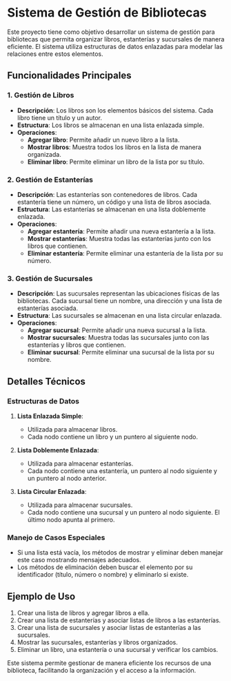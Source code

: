 # Sistema de Gestión de Bibliotecas

Este proyecto tiene como objetivo desarrollar un sistema de gestión para bibliotecas que permita organizar libros, estanterías y sucursales de manera eficiente. El sistema utiliza estructuras de datos enlazadas para modelar las relaciones entre estos elementos.

## Funcionalidades Principales

### 1. Gestión de Libros
- **Descripción**: Los libros son los elementos básicos del sistema. Cada libro tiene un título y un autor.
- **Estructura**: Los libros se almacenan en una lista enlazada simple.
- **Operaciones**:
  - **Agregar libro**: Permite añadir un nuevo libro a la lista.
  - **Mostrar libros**: Muestra todos los libros en la lista de manera organizada.
  - **Eliminar libro**: Permite eliminar un libro de la lista por su título.

### 2. Gestión de Estanterías
- **Descripción**: Las estanterías son contenedores de libros. Cada estantería tiene un número, un código y una lista de libros asociada.
- **Estructura**: Las estanterías se almacenan en una lista doblemente enlazada.
- **Operaciones**:
  - **Agregar estantería**: Permite añadir una nueva estantería a la lista.
  - **Mostrar estanterías**: Muestra todas las estanterías junto con los libros que contienen.
  - **Eliminar estantería**: Permite eliminar una estantería de la lista por su número.

### 3. Gestión de Sucursales
- **Descripción**: Las sucursales representan las ubicaciones físicas de las bibliotecas. Cada sucursal tiene un nombre, una dirección y una lista de estanterías asociada.
- **Estructura**: Las sucursales se almacenan en una lista circular enlazada.
- **Operaciones**:
  - **Agregar sucursal**: Permite añadir una nueva sucursal a la lista.
  - **Mostrar sucursales**: Muestra todas las sucursales junto con las estanterías y libros que contienen.
  - **Eliminar sucursal**: Permite eliminar una sucursal de la lista por su nombre.

## Detalles Técnicos

### Estructuras de Datos
1. **Lista Enlazada Simple**:
   - Utilizada para almacenar libros.
   - Cada nodo contiene un libro y un puntero al siguiente nodo.

2. **Lista Doblemente Enlazada**:
   - Utilizada para almacenar estanterías.
   - Cada nodo contiene una estantería, un puntero al nodo siguiente y un puntero al nodo anterior.

3. **Lista Circular Enlazada**:
   - Utilizada para almacenar sucursales.
   - Cada nodo contiene una sucursal y un puntero al nodo siguiente. El último nodo apunta al primero.

### Manejo de Casos Especiales
- Si una lista está vacía, los métodos de mostrar y eliminar deben manejar este caso mostrando mensajes adecuados.
- Los métodos de eliminación deben buscar el elemento por su identificador (título, número o nombre) y eliminarlo si existe.

## Ejemplo de Uso
1. Crear una lista de libros y agregar libros a ella.
2. Crear una lista de estanterías y asociar listas de libros a las estanterías.
3. Crear una lista de sucursales y asociar listas de estanterías a las sucursales.
4. Mostrar las sucursales, estanterías y libros organizados.
5. Eliminar un libro, una estantería o una sucursal y verificar los cambios.

Este sistema permite gestionar de manera eficiente los recursos de una biblioteca, facilitando la organización y el acceso a la información.